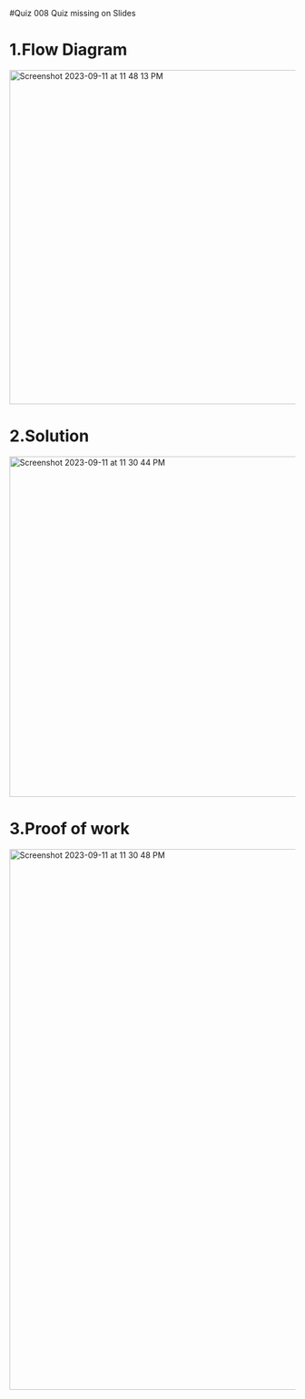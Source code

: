 #Quiz 008
Quiz missing on Slides


# 1.Flow Diagram
<img width="589" alt="Screenshot 2023-09-11 at 11 48 13 PM" src="https://github.com/K-Schriber/Unit-1-Comp-Sci/assets/142757998/d432830b-7ffc-4d60-8917-94a6dce61593">


# 2.Solution
<img width="600" alt="Screenshot 2023-09-11 at 11 30 44 PM" src="https://github.com/K-Schriber/Unit-1-Comp-Sci/assets/142757998/903e3b29-e958-4141-9b2c-da3031edcef1">


# 3.Proof of work

<img width="953" alt="Screenshot 2023-09-11 at 11 30 48 PM" src="https://github.com/K-Schriber/Unit-1-Comp-Sci/assets/142757998/32974f37-2c61-4f4b-b730-7c664d964274">
